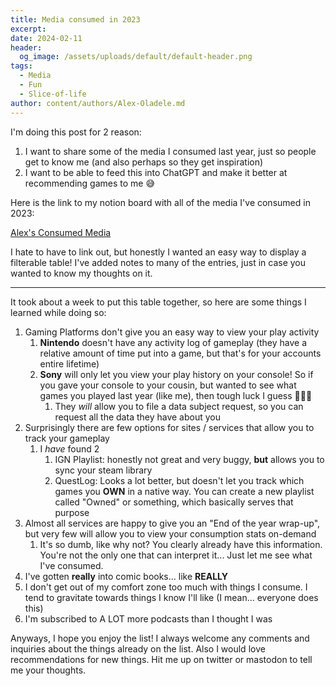 ```yaml
---
title: Media consumed in 2023
excerpt:
date: 2024-02-11
header:
  og_image: /assets/uploads/default/default-header.png
tags:
  - Media
  - Fun
  - Slice-of-life
author: content/authors/Alex-Oladele.md
---
```

I'm doing this post for 2 reason:
1. I want to share some of the media I consumed last year, just so people get to know me (and also perhaps so they get inspiration)
2. I want to be able to feed this into ChatGPT and make it better at recommending games to me 😅

Here is the link to my notion board with all of the media I've consumed in 2023:

[Alex's Consumed Media](https://wise-firewall-853.notion.site/1a58b3947fb1418cb642cee682e98699?v=9831140d78f94f4e83ee206b0d8a870f&pvs=4)

I hate to have to link out, but honestly I wanted an easy way to display a filterable table! I've added notes to many of the entries, just in case you wanted to know my thoughts on it.

---

It took about a week to put this table together, so here are some things I learned while doing so:
1. Gaming Platforms don't give you an easy way to view your play activity
	1. **Nintendo** doesn't have any activity log of gameplay (they have a relative amount of time put into a game, but that's for your accounts entire lifetime)
	2. **Sony** will only let you view your play history on your console! So if you gave your console to your cousin, but wanted to see what games you played last year (like me), then tough luck I guess 🤷🏿‍♂️
		1. They *will* allow you to file a data subject request, so you can request all the data they have about you
2. Surprisingly there are few options for sites / services that allow you to track your gameplay
	1. I *have* found 2
		1. IGN Playlist: honestly not great and very buggy, **but** allows you to sync your steam library
		2. QuestLog: Looks a lot better, but doesn't let you track which games you **OWN** in a native way. You can create a new playlist called "Owned" or something, which basically serves that purpose
3. Almost all services are happy to give you an "End of the year wrap-up", but very few will allow you to view your consumption stats on-demand
	1. It's so dumb, like why not? You clearly already have this information. You're not the only one that can interpret it... Just let me see what I've consumed.
4. I've gotten **really** into comic books... like **REALLY**
5. I don't get out of my comfort zone too much with things I consume. I tend to gravitate towards things I know I'll like (I mean... everyone does this)
6. I'm subscribed to A LOT more podcasts than I thought I was

Anyways, I hope you enjoy the list! I always welcome any comments and inquiries about the things already on the list. Also I would love recommendations for new things. Hit me up on twitter or mastodon to tell me your thoughts.
